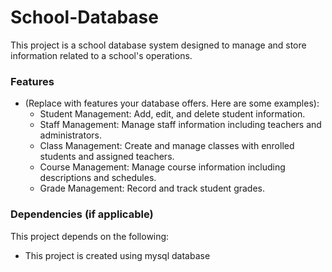 # School-Database

This project is a school database system designed to manage and store information related to a school's operations. 

### Features

*  (Replace with features your database offers. Here are some examples):
    * Student Management: Add, edit, and delete student information.
    * Staff Management: Manage staff information including teachers and administrators.
    * Class Management: Create and manage classes with enrolled students and assigned teachers.
    * Course Management: Manage course information including descriptions and schedules.
    * Grade Management: Record and track student grades.

### Dependencies (if applicable)

This project depends on the following:

* This project is created using mysql database



